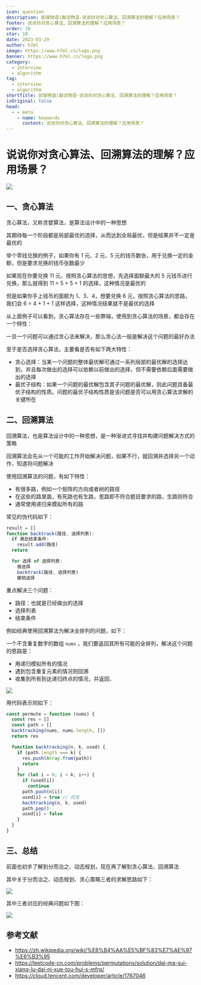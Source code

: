 ```yaml
---
icon: question
description: 前端物语|面试物语-说说你对贪心算法、回溯算法的理解？应用场景？
footer: 说说你对贪心算法、回溯算法的理解？应用场景？
order: 10
star: 10
date: 2023-03-29
author: h7ml
image: https://www.h7ml.cn/logo.png
banner: https://www.h7ml.cn/logo.png
category:
  - interview
  - algorithm
tag:
  - interview
  - algorithm
shortTitle: 前端物语|面试物语-说说你对贪心算法、回溯算法的理解？应用场景？
isOriginal: false
head:
  - - meta
    - name: keywords
      content: 说说你对贪心算法、回溯算法的理解？应用场景？
---
```


# 说说你对贪心算法、回溯算法的理解？应用场景？

![](http://static.5ibug.net/vitepress/assets/images/interview/1d49eae0-2e8e-11ec-a752-75723a64e8f5.png)

## 一、贪心算法

贪心算法，又称贪婪算法，是算法设计中的一种思想

其期待每一个阶段都是局部最优的选择，从而达到全局最优，但是结果并不一定是最优的

举个零钱兑换的例子，如果你有 1 元、2 元、5 元的钱币数张，用于兑换一定的金额，但是要求兑换的钱币张数最少

如果现在你要兑换 11 元，按照贪心算法的思想，先选择面额最大的 5 元钱币进行兑换，那么就得到 11 = 5 + 5 + 1 的选择，这种情况是最优的

但是如果你手上钱币的面额为 1、3、4，想要兑换 6 元，按照贪心算法的思路，我们会 6 = 4 + 1 + 1 这样选择，这种情况结果就不是最优的选择

从上面例子可以看到，贪心算法存在一些弊端，使用到贪心算法的场景，都会存在一个特性：

一旦一个问题可以通过贪心法来解决，那么贪心法一般是解决这个问题的最好办法

至于是否选择贪心算法，主要看是否有如下两大特性：

- 贪心选择：当某一个问题的整体最优解可通过一系列局部的最优解的选择达到，并且每次做出的选择可以依赖以前做出的选择，但不需要依赖后面需要做出的选择
- 最优子结构：如果一个问题的最优解包含其子问题的最优解，则此问题具备最优子结构的性质。问题的最优子结构性质是该问题是否可以用贪心算法求解的关键所在

## 二、回溯算法

回溯算法，也是算法设计中的一种思想，是一种渐进式寻找并构建问题解决方式的策略

回溯算法会先从一个可能的工作开始解决问题，如果不行，就回溯并选择另一个动作，知道将问题解决

使用回溯算法的问题，有如下特性：

- 有很多路，例如一个矩阵的方向或者树的路径
- 在这些的路里面，有死路也有生路，思路即不符合题目要求的路，生路则符合
- 通常使用递归来模拟所有的路

常见的伪代码如下：

```js
result = []
function backtrack(路径, 选择列表):
  if 满足结束条件:
    result.add(路径)
  return

  for 选择 of 选择列表:
    做选择
    backtrack(路径, 选择列表)
    撤销选择
```

重点解决三个问题：

- 路径：也就是已经做出的选择
- 选择列表
- 结束条件

例如经典使用回溯算法为解决全排列的问题，如下：

一个不含重复数字的数组 `nums` ，我们要返回其所有可能的全排列，解决这个问题的思路是：

- 用递归模拟所有的情况
- 遇到包含重复元素的情况则回溯
- 收集到所有到达递归终点的情况，并返回、

![](http://static.5ibug.net/vitepress/assets/images/interview/2a030f00-2e8e-11ec-8e64-91fdec0f05a1.png)

用代码表示则如下：

```js
const permute = function (nums) {
  const res = []
  const path = []
  backtracking(nums, nums.length, [])
  return res

  function backtracking(n, k, used) {
    if (path.length === k) {
      res.push(Array.from(path))
      return
    }
    for (let i = 0; i < k; i++) {
      if (used[i])
        continue
      path.push(n[i])
      used[i] = true // 同支
      backtracking(n, k, used)
      path.pop()
      used[i] = false
    }
  }
}
```

## 三、总结

前面也初步了解到分而治之、动态规划，现在再了解到贪心算法、回溯算法

其中关于分而治之、动态规划、贪心策略三者的求解思路如下：

![](http://static.5ibug.net/vitepress/assets/images/interview/504b5230-2e8e-11ec-8e64-91fdec0f05a1.png)

其中三者对应的经典问题如下图：

![](http://static.5ibug.net/vitepress/assets/images/interview/62cdc910-2e8e-11ec-8e64-91fdec0f05a1.png)

## 参考文献

- <https://zh.wikipedia.org/wiki/%E8%B4%AA%E5%BF%83%E7%AE%97%E6%B3%95>
- <https://leetcode-cn.com/problems/permutations/solution/dai-ma-sui-xiang-lu-dai-ni-xue-tou-hui-s-mfrp/>
- <https://cloud.tencent.com/developer/article/1767046>
